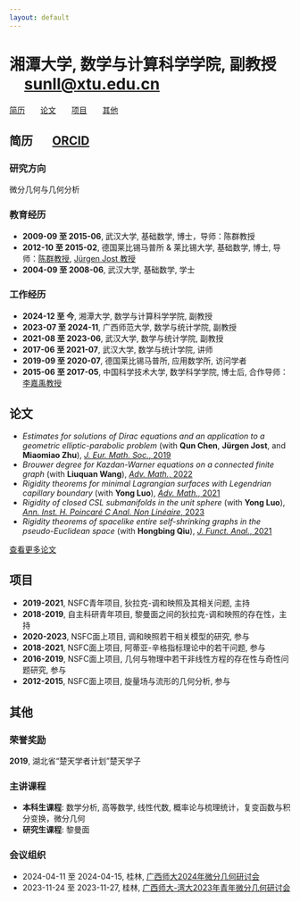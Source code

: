 ```yaml
---
layout: default
---
```


# 湘潭大学, 数学与计算科学学院, 副教授 &nbsp; &nbsp; &nbsp; [sunll@xtu.edu.cn](mailto:sunll@xtu.edu.cn)
[简历](#简历) &nbsp; &nbsp; &nbsp; [论文](#论文) &nbsp; &nbsp; &nbsp; [项目](#项目) &nbsp; &nbsp; &nbsp; [其他](#其他)  
 
## 简历 &nbsp; &nbsp; &nbsp; [ORCID](https://orcid.org/0000-0002-8842-2296)

### 研究方向
微分几何与几何分析

### 教育经历
- **2009-09 至 2015-06**, 武汉大学, 基础数学, 博士，导师：陈群教授
- **2012-10 至 2015-02**, 德国莱比锡马普所 & 莱比锡大学, 基础数学, 博士, 导师：[陈群教授](https://maths.whu.edu.cn/info/1292/133541.htm), [Jürgen Jost 教授](https://www.mpg.de/390723/mathematics-in-the-sciences-jost)
- **2004-09 至 2008-06**, 武汉大学, 基础数学, 学士

### 工作经历
- **2024-12 至 今**, 湘潭大学, 数学与计算科学学院, 副教授
- **2023-07 至 2024-11**, 广西师范大学, 数学与统计学院, 副教授
- **2021-08 至 2023-06**, 武汉大学, 数学与统计学院, 副教授
- **2017-06 至 2021-07**, 武汉大学, 数学与统计学院, 讲师
- **2019-09 至 2020-07**, 德国莱比锡马普所, 应用数学所, 访问学者
- **2015-06 至 2017-05**, 中国科学技术大学, 数学科学学院, 博士后, 合作导师：[李嘉禹教授](http://staff.ustc.edu.cn/~jiayuli/index_cn.html)
  
 

## 论文

- <em>Estimates for solutions of Dirac equations and an application to a geometric elliptic-parabolic problem</em> (with <strong>Qun Chen</strong>, <strong>Jürgen Jost</strong>, and <strong>Miaomiao Zhu</strong>), [*J. Eur. Math. Soc.*, 2019](https://doi.org/10.4171/JEMS/847)
- <em>Brouwer degree for Kazdan-Warner equations on a connected finite graph</em> (with <strong>Liuquan Wang</strong>), [*Adv. Math.*, 2022](https://doi.org/10.1016/j.aim.2022.108422)
- <em>Rigidity theorems for minimal Lagrangian surfaces with Legendrian capillary boundary</em> (with <strong>Yong Luo</strong>), [*Adv. Math.*, 2021](https://doi.org/10.1016/j.aim.2021.108124)
- <em>Rigidity of closed CSL submanifolds in the unit sphere</em> (with <strong>Yong Luo</strong>), [*Ann. Inst. H. Poincaré C Anal. Non Linéaire*, 2023](https://doi.org/10.4171/aihpc/50)
- <em>Rigidity theorems of spacelike entire self-shrinking graphs in the pseudo-Euclidean space</em> (with <strong>Hongbing Qiu</strong>), [*J. Funct. Anal.*, 2021](https://doi.org/10.1016/j.jfa.2021.109189)

[查看更多论文](publications.md)

 

## 项目

- **2019-2021**, NSFC青年项目, 狄拉克-调和映照及其相关问题, 主持
- **2018-2019**, 自主科研青年项目, 黎曼面之间的狄拉克-调和映照的存在性，主持
- **2020-2023**, NSFC面上项目, 调和映照若干相关模型的研究, 参与
- **2018-2021**, NSFC面上项目, 阿蒂亚-辛格指标理论中的若干问题, 参与
- **2016-2019**, NSFC面上项目, 几何与物理中若干非线性方程的存在性与奇性问题研究, 参与
- **2012-2015**, NSFC面上项目, 旋量场与流形的几何分析, 参与
 

## 其他

### 荣誉奖励
**2019**, 湖北省“楚天学者计划”楚天学子

### 主讲课程
- **本科生课程**: 数学分析, 高等数学, 线性代数, 概率论与梳理统计，复变函数与积分变换，微分几何
- **研究生课程**: 黎曼面

### 会议组织
- 2024-04-11 至 2024-04-15, 桂林, [广西师大2024年微分几何研讨会](files/广西师大2024年微分几何研讨会.pdf)
- 2023-11-24 至 2023-11-27, 桂林, [广西师大-湾大2023年青年微分几何研讨会](files/广西师大-湾大2023年青年微分几何研讨会.pdf)
